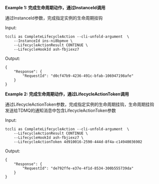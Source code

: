 **Example 1: 完成生命周期动作，通过InstanceId调用**

通过InstanceId参数，完成指定实例的生命周期挂钩

Input: 

```
tccli as CompleteLifecycleAction --cli-unfold-argument  \
    --InstanceId ins-ni8bpmve \
    --LifecycleActionResult CONTINUE \
    --LifecycleHookId ash-fbjiexz7
```

Output: 
```
{
    "Response": {
        "RequestId": "d0cf47b9-4236-491c-bfab-106947198afe"
    }
}
```

**Example 2: 完成生命周期动作，通过LifecycleActionToken调用**

通过LifecycleActionToken参数，完成指定实例的生命周期挂钩，生命周期挂钩发送给TDMQ的通知消息中包含LifecycleActionToken参数

Input: 

```
tccli as CompleteLifecycleAction --cli-unfold-argument  \
    --LifecycleActionResult CONTINUE \
    --LifecycleHookId ash-fbjiexz7 \
    --LifecycleActionToken 4d910016-2590-444d-8f4a-c14940036902
```

Output: 
```
{
    "Response": {
        "RequestId": "de792ffe-e37e-4f1d-8534-300b555739da"
    }
}
```


